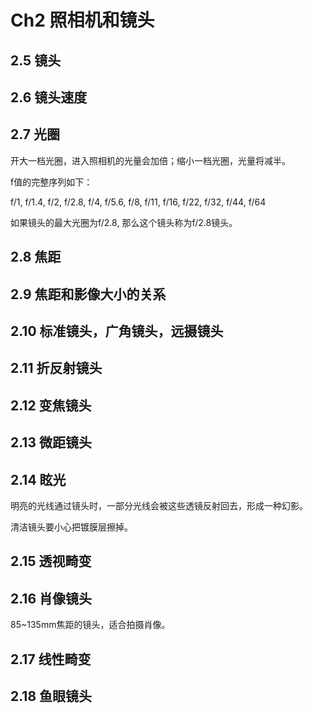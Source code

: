 # Ch2 照相机和镜头

## 2.5 镜头

## 2.6 镜头速度

## 2.7 光圈

开大一档光圈，进入照相机的光量会加倍；缩小一档光圈，光量将减半。

f值的完整序列如下：

f/1, f/1.4, f/2, f/2.8, f/4, f/5.6, f/8, f/11, f/16, f/22, f/32, f/44, f/64

如果镜头的最大光圈为f/2.8, 那么这个镜头称为f/2.8镜头。

## 2.8 焦距

## 2.9 焦距和影像大小的关系

## 2.10 标准镜头，广角镜头，远摄镜头

## 2.11 折反射镜头

## 2.12 变焦镜头

## 2.13 微距镜头

## 2.14 眩光

明亮的光线通过镜头时，一部分光线会被这些透镜反射回去，形成一种幻影。

清洁镜头要小心把镀膜层擦掉。

## 2.15 透视畸变

## 2.16 肖像镜头

85~135mm焦距的镜头，适合拍摄肖像。

## 2.17 线性畸变

## 2.18 鱼眼镜头
